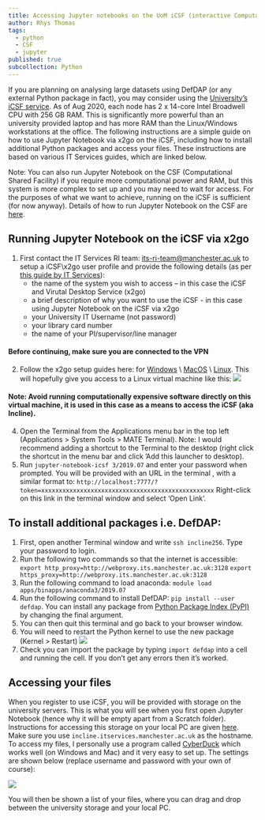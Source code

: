 ```yaml
---
title: Accessing Jupyter notebooks on the UoM iCSF (interactive Computational Shared Facility)
author: Rhys Thomas
tags:
  - python
  - CSF
  - jupyter
published: true
subcollection: Python
---
```


If you are planning on analysing large datasets using DefDAP (or any external Python package in fact), you may consider using the [University’s iCSF service](http://ri.itservices.manchester.ac.uk/icsf/). As of Aug 2020, each node has 2 x 14-core Intel Broadwell CPU with 256 GB RAM. This is significantly more powerful than an university provided laptop and has more RAM than the Linux/Windows workstations at the office. The following instructions are a simple guide on how to use Jupyter Notebook via x2go on the iCSF, including how to install additional Python packages and access your files. These instructions are based on various IT Services guides, which are linked below.

Note: You can also run Jupyter Notebook on the CSF (Computational Shared Facility) if you require more computational power and RAM, but this system is more complex to set up and you may need to wait for access. For the purposes of what we want to achieve, running on the iCSF is sufficient (for now anyway). Details of how to run Jupyter Notebook on the CSF are [here](http://ri.itservices.manchester.ac.uk/csf3/software/applications/jupyter-notebook/).

## Running Jupyter Notebook on the iCSF via x2go

1. First contact the IT Services RI team: its-ri-team@manchester.ac.uk to setup a iCSF\x2go user profile and provide the following details (as per [this guide by IT Services](http://ri.itservices.manchester.ac.uk/icsf/getting-started-on-icsf/user-accounts/)):
    - the name of the system you wish to access – in this case the iCSF and Virutal Desktop Service (x2go)
    - a brief description of why you want to use the iCSF - in this case using Jupyter Notebook on the iCSF via x2go
    - your University IT Username (not password)
    - your library card number
    - the name of your PI/supervisor/line manager

#### Before continuing, make sure you are connected to the VPN

2. Follow the x2go setup guides here: for [Windows](http://ri.itservices.manchester.ac.uk/virtual-desktop-service/x2go/windows/) \ [MacOS](http://ri.itservices.manchester.ac.uk/virtual-desktop-service/x2go/mac/) \ [Linux](http://ri.itservices.manchester.ac.uk/virtual-desktop-service/x2go/linux/). This will hopefully give you access to a Linux virtual machine like this:
![](https://www.dropbox.com/s/26e94pp5cc2pdim/x2go.jpg?raw=1)

#### Note: Avoid running computationally expensive software directly on this virtual machine, it is used in this case as a means to access the iCSF (aka Incline).

4. Open the Terminal from the Applications menu bar in the top left (Applications > System Tools > MATE Terminal). Note: I would recommend adding a shortcut to the Terminal to the desktop (right click the shortcut in the menu bar and click ’Add this launcher to desktop).
5. Run `jupyter-notebook-icsf 3/2019.07` and enter your password when prompted. You will be provided with an URL in the terminal , with a similar format to:
`http://localhost:7777/?token=xxxxxxxxxxxxxxxxxxxxxxxxxxxxxxxxxxxxxxxxxxxxxxxxx`
Right-click on this link in the terminal window and select ‘Open Link’.

## To install additional packages i.e. DefDAP:

1. First, open another Terminal window and write `ssh incline256`. Type your password to login.
2. Run the following two commands so that the internet is accessible:
`export http_proxy=http://webproxy.its.manchester.ac.uk:3128`
`export https_proxy=http://webproxy.its.manchester.ac.uk:3128`
3. Run the following command to load anaconda: `module load apps/binapps/anaconda3/2019.07`
4. Run the following command to install DefDAP: `pip install --user defdap`. You can install any package from [Python Package Index (PyPI)](https://pypi.org) by changing the final argument.
5. You can then quit this terminal and go back to your browser window.
6. You will need to restart the Python kernel to use the new package (Kernel > Restart)
![](https://www.dropbox.com/s/rsrn1tsxh5elr43/restart.jpg?raw=1)
7. Check you can import the package by typing `import defdap` into a cell and running the cell. If you don’t get any errors then it’s worked.

## Accessing your files
When you register to use iCSF, you will be provided with storage on the university servers. This is what you will see when you first open Jupyter Notebook (hence why it will be empty apart from a Scratch folder). Instructions for accessing this storage on your local PC are given [here](http://ri.itservices.manchester.ac.uk/userdocs/file-transfer/). Make sure you use `incline.itservices.manchester.ac.uk` as the hostname.
To access my files, I personally use a program called [CyberDuck](https://cyberduck.io) which works well (on Windows and Mac) and it very easy to set up. The settings are shown below (replace username and password with your own of course):

![](https://www.dropbox.com/s/syfn5n8osa4o5cm/cyberduck.png?raw=1)

You will then be shown a list of your files, where you can drag and drop between the university storage and your local PC.
